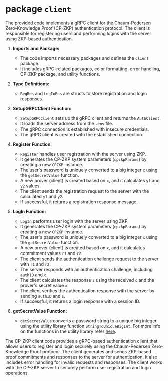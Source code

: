 # package `client`

The provided code implements a gRPC client for the Chaum-Pedersen Zero-Knowledge Proof (CP-ZKP) authentication protocol. The client is responsible for registering users and performing logins with the server using ZKP-based authentication.

1. **Imports and Package:**
   - The code imports necessary packages and defines the `client` package.
   - It includes gRPC-related packages, color formatting, error handling, CP-ZKP package, and utility functions.

2. **Type Definitions:**
   - `RegRes` and `LogInRes` are structs to store registration and login responses.

3. **SetupGRPCClient Function:**
   - `SetupGRPCClient` sets up the gRPC client and returns the `AuthClient`.
   - It loads the server address from the `.env` file.
   - The gRPC connection is established with insecure credentials.
   - The gRPC client is created with the established connection.

4. **Register Function:**
   - `Register` handles user registration with the server using ZKP.
   - It generates the CP-ZKP system parameters (`cpzkpParams`) by creating a new `CPZKP` instance.
   - The user's password is uniquely converted to a big integer `x` using the `getSecretValue` function.
   - A new prover (client) is created based on `x`, and it calculates `y1` and `y2` values.
   - The client sends the registration request to the server with the calculated `y1` and `y2`.
   - If successful, it returns a registration response message.

5. **LogIn Function:**
   - `LogIn` performs user login with the server using ZKP.
   - It generates the CP-ZKP system parameters (`cpzkpParams`) by creating a new `CPZKP` instance.
   - The user's password is uniquely converted to a big integer `x` using the `getSecretValue` function.
   - A new prover (client) is created based on `x`, and it calculates commitment values `r1` and `r2`.
   - The client sends the authentication challenge request to the server with `r1` and `r2`.
   - The server responds with an authentication challenge, including `authID` and `c`.
   - The client calculates the response `s` using the received `c` and the prover's secret value `x`.
   - The client verifies the authentication response with the server by sending `authID` and `s`.
   - If successful, it returns a login response with a session ID.

6. **getSecretValue Function:**
   - `getSecretValue` converts a password string to a unique big integer using the utility library function `StringToUniqueBigInt`. For more info on the functions in the utility 
   library refer [here](link_to_doc).

The CP-ZKP client code provides a gRPC-based authentication client that allows users to register and login securely using the Chaum-Pedersen Zero-Knowledge Proof protocol. The client generates and sends ZKP-based proof commitments and responses to the server for authentication. It also includes error handling for invalid requests and responses. The client works with the CP-ZKP server to securely perform user registration and login operations.
